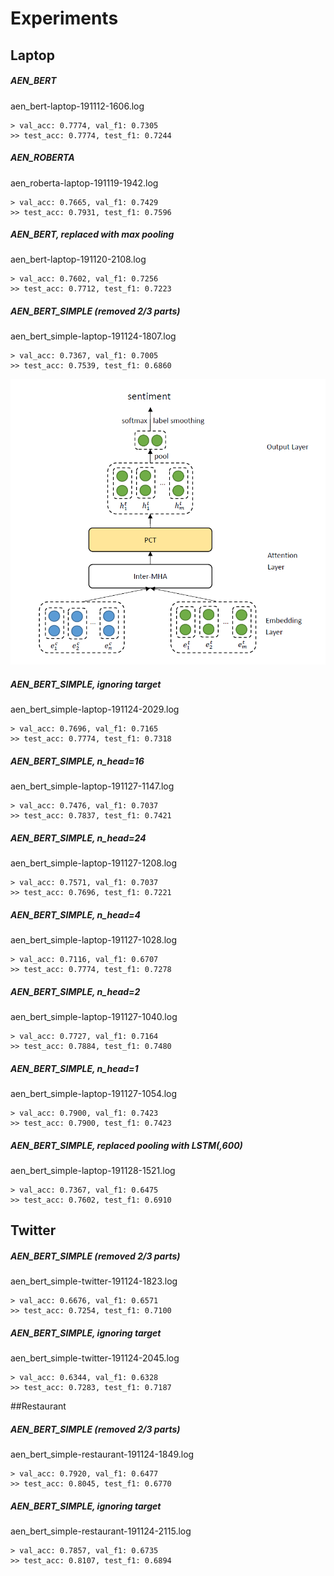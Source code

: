 # Experiments
## Laptop
##### AEN_BERT
aen_bert-laptop-191112-1606.log
```shell script
> val_acc: 0.7774, val_f1: 0.7305
>> test_acc: 0.7774, test_f1: 0.7244
```
##### AEN_ROBERTA
aen_roberta-laptop-191119-1942.log
```shell script
> val_acc: 0.7665, val_f1: 0.7429
>> test_acc: 0.7931, test_f1: 0.7596
```
##### AEN_BERT, replaced with max pooling
aen_bert-laptop-191120-2108.log
```shell script
> val_acc: 0.7602, val_f1: 0.7256
>> test_acc: 0.7712, test_f1: 0.7223
```
##### AEN_BERT_SIMPLE (removed 2/3 parts)
aen_bert_simple-laptop-191124-1807.log
```shell script
> val_acc: 0.7367, val_f1: 0.7005
>> test_acc: 0.7539, test_f1: 0.6860
```
![aen_bert_simple](assets/aen_bert_simple.PNG)
##### AEN_BERT_SIMPLE, ignoring target
aen_bert_simple-laptop-191124-2029.log
```shell script
> val_acc: 0.7696, val_f1: 0.7165
>> test_acc: 0.7774, test_f1: 0.7318
```
##### AEN_BERT_SIMPLE, n_head=16
aen_bert_simple-laptop-191127-1147.log
```shell script
> val_acc: 0.7476, val_f1: 0.7037
>> test_acc: 0.7837, test_f1: 0.7421
```
##### AEN_BERT_SIMPLE, n_head=24
aen_bert_simple-laptop-191127-1208.log
```shell script
> val_acc: 0.7571, val_f1: 0.7037
>> test_acc: 0.7696, test_f1: 0.7221
```
##### AEN_BERT_SIMPLE, n_head=4
aen_bert_simple-laptop-191127-1028.log
```shell script
> val_acc: 0.7116, val_f1: 0.6707
>> test_acc: 0.7774, test_f1: 0.7278
```
##### AEN_BERT_SIMPLE, n_head=2
aen_bert_simple-laptop-191127-1040.log
```shell script
> val_acc: 0.7727, val_f1: 0.7164
>> test_acc: 0.7884, test_f1: 0.7480
```
##### AEN_BERT_SIMPLE, n_head=1
aen_bert_simple-laptop-191127-1054.log
```shell script
> val_acc: 0.7900, val_f1: 0.7423
>> test_acc: 0.7900, test_f1: 0.7423
```
##### AEN_BERT_SIMPLE, replaced pooling with LSTM(,600)
aen_bert_simple-laptop-191128-1521.log
```shell script
> val_acc: 0.7367, val_f1: 0.6475
>> test_acc: 0.7602, test_f1: 0.6910
```
## Twitter
##### AEN_BERT_SIMPLE (removed 2/3 parts)
aen_bert_simple-twitter-191124-1823.log
```shell script
> val_acc: 0.6676, val_f1: 0.6571
>> test_acc: 0.7254, test_f1: 0.7100
```
##### AEN_BERT_SIMPLE, ignoring target
aen_bert_simple-twitter-191124-2045.log
```shell script
> val_acc: 0.6344, val_f1: 0.6328
>> test_acc: 0.7283, test_f1: 0.7187
```
##Restaurant
##### AEN_BERT_SIMPLE (removed 2/3 parts)
aen_bert_simple-restaurant-191124-1849.log
```shell script
> val_acc: 0.7920, val_f1: 0.6477
>> test_acc: 0.8045, test_f1: 0.6770
```
##### AEN_BERT_SIMPLE, ignoring target
aen_bert_simple-restaurant-191124-2115.log
```shell script
> val_acc: 0.7857, val_f1: 0.6735
>> test_acc: 0.8107, test_f1: 0.6894
```